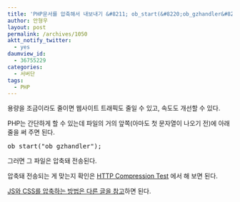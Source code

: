 ```yaml
---
title: 'PHP문서를 압축해서 내보내기 &#8211; ob_start(&#8220;ob_gzhandler&#8221;)'
author: 안형우
layout: post
permalink: /archives/1050
aktt_notify_twitter:
  - yes
daumview_id:
  - 36755229
categories:
  - 서버단
tags:
  - PHP
---
```

용량을 조금이라도 줄이면 웹사이트 트래픽도 줄일 수 있고, 속도도 개선할 수 있다.

PHP는 간단하게 할 수 있는데 파일의 거의 앞쪽(아마도 첫 문자열이 나오기 전)에 아래 줄을 써 주면 된다.

<pre>ob_start("ob_gzhandler");</pre>

그러면 그 파일은 압축돼 전송된다.

압축돼 전송되는 게 맞는지 확인은 [HTTP Compression Test][1] 에서 해 보면 된다.

[JS와 CSS를 압축하는 방법은 다른 글을 참고][2]하면 된다.

 [1]: http://www.whatsmyip.org/http_compression/
 [2]: http://mytory.net/archives/1048 "[minify] js, css 압축 – 웹사이트 속도 증가, 트래픽 감소"